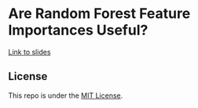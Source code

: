 # Are Random Forest Feature Importances Useful?

[Link to slides](https://thomasjpfan.github.io/2021-lt-is-random-forest-feature-important/)

## License

This repo is under the [MIT License](LICENSE).

